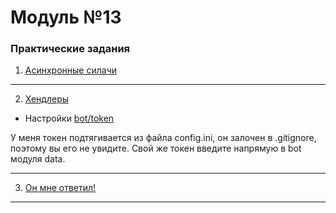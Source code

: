 # Модуль №13
### Практические задания
1) [Асинхронные силачи](module_13_1.py)
___
2) [Хендлеры](module_13_2.py)
* Настройки [bot/token](data.py)

У меня токен подтягивается из файла config.ini, он залочен в .gitignore, поэтому вы его не увидите.
Свой же токен введите напрямую в bot модуля data.
___
3) [Он мне ответил!](module_13_3.py)
___